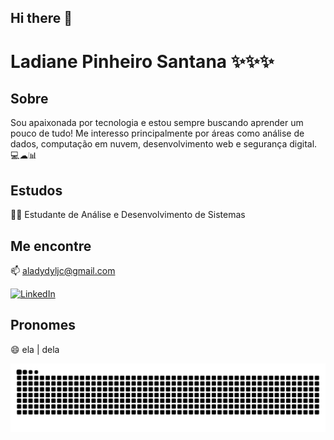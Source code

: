 ## Hi there 👋
# Ladiane Pinheiro Santana ✨✨✨

## Sobre  
Sou apaixonada por tecnologia e estou sempre buscando aprender um pouco de tudo! Me interesso principalmente por áreas como análise de dados, computação em nuvem, desenvolvimento web e segurança digital. 💻☁📊

## Estudos  
👩‍🎓 Estudante de Análise e Desenvolvimento de Sistemas

## Me encontre  
📫 aladydyljc@gmail.com 
 
[![LinkedIn](https://img.shields.io/badge/LinkedIn-0077B5?style=flat&logo=linkedin&logoColor=white)](https://linkedin.com/in/ladiane-pinheiro-santana)

## Pronomes  
😄 ela | dela


<!--
**Ladiane-PS/Ladiane-PS** is a ✨ _special_ ✨ repository because its `README.md` (this file) appears on your GitHub profile.

Here are some ideas to get you started:

- 🔭 I’m currently working on ...
- 🌱 I’m currently learning ...
- 👯 I’m looking to collaborate on ...
- 🤔 I’m looking for help with ...
- 💬 Ask me about ...
- 📫 How to reach me: ...
- 😄 Pronouns: ...
- ⚡ Fun fact: ...
-->
<picture>
  <source media="(prefers-color-scheme: dark)" srcset="https://raw.githubusercontent.com/davinyleticia/davinyleticia/output/github-contribution-grid-snake-dark.svg">
  <source media="(prefers-color-scheme: light)" srcset="https://raw.githubusercontent.com/davinyleticia/davinyleticia/output/github-contribution-grid-snake.svg">
  <img alt="github contribution grid snake animation" src="https://raw.githubusercontent.com/davinyleticia/davinyleticia/output/github-contribution-grid-snake.svg">
</picture>
